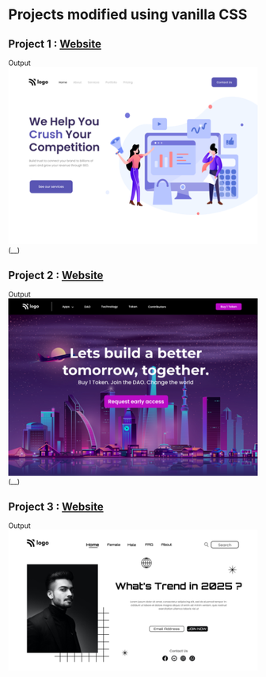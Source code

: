 # Projects modified using vanilla CSS

## Project 1 : [Website](https://swapnil-week3-project1.netlify.app/ "Project 1 preview on netlify")

Output  ![Preview Project 1](https://github.com/swapnilJain1/HTML-CSS-practice/blob/main/Week%2003/Project%2001/output.png?raw=true)
(__)



## Project 2 : [Website](https://swapnil-week3-project2.netlify.app/ "Project 2 preview on netlify")

Output  ![Preview Project 2](https://github.com/swapnilJain1/HTML-CSS-practice/blob/main/Week%2003/Project%2002/output.png?raw=true)
(__)




## Project 3 : [Website](https://swapnil-week3-project3.netlify.app/ "Project 3 preview on netlify")

Output  ![Preview Project 3](https://github.com/swapnilJain1/HTML-CSS-practice/blob/main/Week%2003/Project%2003/output.png?raw=true)

